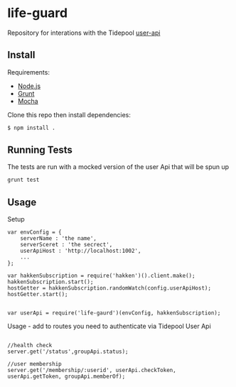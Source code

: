 life-guard
===========

Repository for interations with the Tidepool [user-api](https://github.com/tidepool-org/user-api)

## Install

Requirements:

- [Node.js](http://nodejs.org/)
- [Grunt](http://gruntjs.com/getting-started)
- [Mocha](http://visionmedia.github.io/mocha/)

Clone this repo then install dependencies:

```bash
$ npm install .
```

## Running Tests

The tests are run with a mocked version of the user Api that will be spun up

```bash
grunt test
```


## Usage

Setup
```
var envConfig = {
	serverName : 'the name',
	serverSceret : 'the secrect',
	userApiHost : 'http://localhost:1002',
	...
};

var hakkenSubscription = require('hakken')().client.make();
hakkenSubscription.start();
hostGetter = hakkenSubscription.randomWatch(config.userApiHost);
hostGetter.start();


var userApi = require('life-gaurd')(envConfig, hakkenSubscription);
```

Usage - add to routes you need to authenticate via Tidepool User Api
```

//health check
server.get('/status',groupApi.status);

//user membership
server.get('/membership/:userid', userApi.checkToken, userApi.getToken, groupApi.memberOf);

```